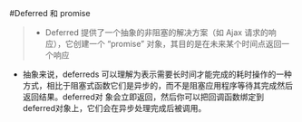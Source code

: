 #Deferred 和 promise

> * Deferred 提供了一个抽象的非阻塞的解决方案（如 Ajax 请求的响应），它创建一个 “promise” 对象，其目的是在未来某个时间点返回一个响应
* 抽象来说，deferreds 可以理解为表示需要长时间才能完成的耗时操作的一种方式，相比于阻塞式函数它们是异步的，而不是阻塞应用程序等待其完成然后返回结果。deferred对 象会立即返回，然后你可以把回调函数绑定到deferred对象上，它们会在异步处理完成后被调用。
